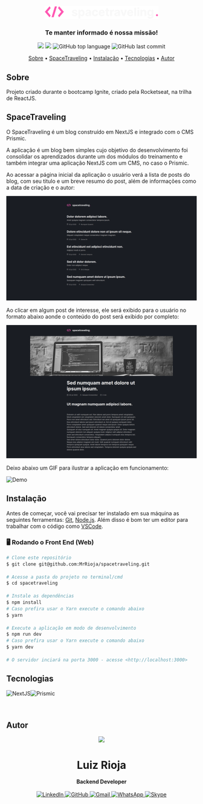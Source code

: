 <p align="center">
  <img src="./public/Logo.svg" alt="Logo" width="300"/>
  <br>
</p>
<h3 align="center">
Te manter informado é nossa missão!
</h3>

<p align="center">
  <img src="https://img.shields.io/static/v1?label=space&message=traveling&color=blueviolet&style=for-the-badge"/>
  <img src="https://img.shields.io/github/license/MrRioja/spacetraveling?color=blueviolet&logo=License&style=for-the-badge"/>
  <img alt="GitHub top language" src="https://img.shields.io/github/languages/top/MrRioja/spacetraveling?color=blueviolet&logo=TypeScript&logoColor=white&style=for-the-badge">
  <img alt="GitHub last commit" src="https://img.shields.io/github/last-commit/MrRioja/spacetraveling?color=blueviolet&style=for-the-badge">
</p>

<p align="center">
  <a href="#sobre">Sobre</a> •
  <a href="#spacetraveling">SpaceTraveling</a> •
  <a href="#instalação">Instalação</a> •
  <a href="#tecnologias">Tecnologias</a> •
  <a href="#autor">Autor</a>  
</p>

## Sobre

Projeto criado durante o bootcamp Ignite, criado pela Rocketseat, na trilha de ReactJS.

## SpaceTraveling

O SpaceTraveling é um blog construído em NextJS e integrado com o CMS
Prismic.

A aplicação é um blog bem simples cujo objetivo do desenvolvimento foi consolidar os aprendizados durante um dos módulos do treinamento e também integrar uma aplicação NextJS com um CMS, no caso o Prismic.

Ao acessar a página inicial da aplicação o usuário verá a lista de posts do blog, com seu titulo e um breve resumo do post, além de informações como a data de criação e o autor:

![Home](.github/home.png)

Ao clicar em algum post de interesse, ele será exibido para o usuário no formato abaixo aonde o conteúdo do post será exibido por completo:

![Post](.github/post.png)

Deixo abaixo um GIF para ilustrar a aplicação em funcionamento:

![Demo](.github/demo.gif)

## Instalação

Antes de começar, você vai precisar ter instalado em sua máquina as seguintes ferramentas:
[Git](https://git-scm.com), [Node.js](https://nodejs.org/en/).
Além disso é bom ter um editor para trabalhar com o código como [VSCode](https://code.visualstudio.com/).

### 🖥️ Rodando o Front End (Web)

```bash
# Clone este repositório
$ git clone git@github.com:MrRioja/spacetraveling.git

# Acesse a pasta do projeto no terminal/cmd
$ cd spacetraveling

# Instale as dependências
$ npm install
# Caso prefira usar o Yarn execute o comando abaixo
$ yarn

# Execute a aplicação em modo de desenvolvimento
$ npm run dev
# Caso prefira usar o Yarn execute o comando abaixo
$ yarn dev

# O servidor inciará na porta 3000 - acesse <http://localhost:3000>
```

## Tecnologias

<img align="left" src="https://upload.wikimedia.org/wikipedia/commons/thumb/8/8e/Nextjs-logo.svg/1280px-Nextjs-logo.svg.png" alt="NextJS" height="75" />

<img align="left" src="https://seeklogo.com/images/P/prismic-logo-85AC255416-seeklogo.com.png" alt="Prismic" height="75"/>

<br><br><br>

## Autor

<div align="center">
<img src="https://images.weserv.nl/?url=avatars.githubusercontent.com/u/55336456?v=4&h=100&w=100&fit=cover&mask=circle&maxage=7d" />
<h1>Luiz Rioja</h1>
<strong>Backend Developer</strong>
<br/>
<br/>

<a href="https://linkedin.com/in/luizrioja" target="_blank">
<img alt="LinkedIn" src="https://img.shields.io/badge/linkedin-%230077B5.svg?style=for-the-badge&logo=linkedin&logoColor=white"/>
</a>

<a href="https://github.com/mrrioja" target="_blank">
<img alt="GitHub" src="https://img.shields.io/badge/github-%23121011.svg?style=for-the-badge&logo=github&logoColor=white"/>
</a>

<a href="mailto:lulyrioja@gmail.com?subject=Fala%20Dev" target="_blank">
<img alt="Gmail" src="https://img.shields.io/badge/Gmail-D14836?style=for-the-badge&logo=gmail&logoColor=white" />
</a>

<a href="https://api.whatsapp.com/send?phone=5511933572652" target="_blank">
<img alt="WhatsApp" src="https://img.shields.io/badge/WhatsApp-25D366?style=for-the-badge&logo=whatsapp&logoColor=white"/>
</a>

<a href="https://join.skype.com/invite/tvBbOq03j5Uu" target="_blank">
<img alt="Skype" src="https://img.shields.io/badge/SKYPE-%2300AFF0.svg?style=for-the-badge&logo=Skype&logoColor=white"/>
</a>

<br/>
<br/>
</div>
